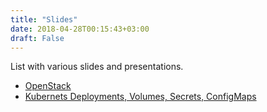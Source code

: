 ```yaml
---
title: "Slides"
date: 2018-04-28T00:15:43+03:00
draft: False
---
```

List with various slides and presentations.


<!--more-->


* [OpenStack](http://openstack-slides.mateimicu.com)
* [Kubernets Deployments, Volumes, Secrets, ConfigMaps](https://k8s-volumes-secrets-deployments.mateimicu.com/)
